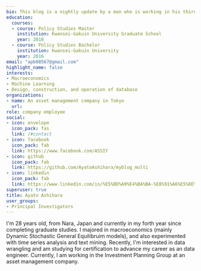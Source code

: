 ```yaml
---
bio: This blog is a nightly update by a man who is working in his third year since completing graduate school. The content of this blog has nothing to do with the official position of the author's organization.
education:
  courses:
  - course: Policy Studies Master
    institution: Kwansei-Gakuin University Graduate School
    year: 2018
  - course: Policy Studies Bachelor
    institution: Kwansei-Gakuin University
    year: 2016
email: "apb08567@gmail.com"
highlight_name: false
interests:
- Macroeconomics
- Machine Learning
- Design, construction, and operation of database
organizations:
- name: An asset management company in Tokyo
  url: 
role: company employee
social:
- icon: envelope
  icon_pack: fas
  link: /#contact
- icon: facebook
  icon_pack: fab
  link: https://www.facebook.com/ASSIY
- icon: github
  icon_pack: fab
  link: https://github.com/AyatoAshihara/myblog_multi
- icon: linkedin
  icon_pack: fab
  link: https://www.linkedin.com/in/%E5%BD%A9%E4%BA%BA-%E8%91%A6%E5%8E%9F-9391b7143/
superuser: true
title: Ayato Ashihara
user_groups:
- Principal Investigators
---
```


I'm 28 years old, from Nara, Japan and currently in my forth year since completing graduate studies. I majored in macroeconomics (mainly Dynamic Stochastic General Equilibruim models), and also experimented with time series analysis and text mining. Recently, I'm interested in data wrangling and am studying for certification to advance my career as an data engineer. Currently, I am working in the Investment Planning Group at an asset management company.